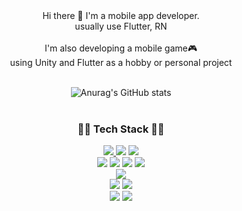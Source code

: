 <div align="center">
Hi there 👋 I'm a mobile app developer.<br>
usually use Flutter, RN<br><br>
I'm also developing a mobile game🎮<br>using Unity and Flutter as a hobby or personal project<br><br>

![Anurag's GitHub stats](https://github-readme-stats.vercel.app/api?username=carda8&show_icons=true&theme=radical)<br><br>
<h3 align="center">👩‍💻 Tech Stack 👩‍💻</h3>
<a href="버튼을 눌렀을 때 이동할 링크" target="_blank">
<img src="https://img.shields.io/badge/github-181717?style=for-the-badge&logo=github&logoColor=white">
</a>
<img src="https://img.shields.io/badge/flutter-02569B?style=for-the-badge&logo=flutter&logoColor=white">
<img src="https://img.shields.io/badge/dart-0175C2?style=for-the-badge&logo=dart&logoColor=white">
<br>
<img src="https://img.shields.io/badge/ReactNative-61DAFB?style=for-the-badge&logo=react&logoColor=white">
<img src="https://img.shields.io/badge/ReactQuery-FF4154?style=for-the-badge&logo=reactquery&logoColor=white">
<img src="https://img.shields.io/badge/redux-764ABC?style=for-the-badge&logo=redux&logoColor=white">
<img src="https://img.shields.io/badge/javascript-F7DF1E?style=for-the-badge&logo=javascript&logoColor=white">
<br>
<img src="https://img.shields.io/badge/unity-000000?style=for-the-badge&logo=unity&logoColor=white">
<br>
<img src="https://img.shields.io/badge/android-3DDC84?style=for-the-badge&logo=android&logoColor=white">
<img src="https://img.shields.io/badge/ios-000000?style=for-the-badge&logo=ios&logoColor=white">
<br>
<img src="https://img.shields.io/badge/firebase-FFCA28?style=for-the-badge&logo=firebase&logoColor=white">
<img src="https://img.shields.io/badge/figma-F24E1E?style=for-the-badge&logo=figma&logoColor=white">
</div>

